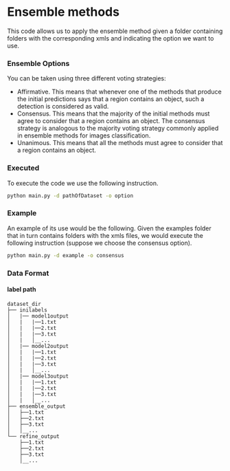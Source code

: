 # Ensemble methods

This code allows us to apply the ensemble method given a folder containing folders with the corresponding xmls and indicating 
the option we want to use.

### Ensemble Options
You can be taken using three different voting strategies:
*   Affirmative. This means that whenever one of the methods that produce the 
initial predictions says that a region contains an object, such a detection is considered as valid.
*   Consensus. This means that the majority of the initial methods must agree to consider that a region contains an object. The consensus strategy is analogous to the majority voting strategy commonly applied in ensemble methods for images classification.
*   Unanimous. This means that all the methods must agree to consider that a region contains an object.

### Executed
To execute the code we use the following instruction.
```bash
python main.py -d pathOfDataset -o option
```
### Example
An example of its use would be the following. Given the examples folder that in turn contains folders with the xmls files, we would execute the following instruction (suppose we choose the consensus option).
```bash
python main.py -d example -o consensus
```
### Data Format

#### label path
```
dataset_dir
├── inilabels
│   |── model1output 
│   |   |──1.txt
│   |   |──2.txt
│   |   |──3.txt
│   |   │__...
│   |── model2output 
│   |   |──1.txt
│   |   |──2.txt
│   |   |──3.txt
│   |   │__...
│   |── model3output 
│   |   |──1.txt
│   |   |──2.txt
│   |   |──3.txt
│   |   │__...
├── ensemble_output
│   ├──1.txt 
│   ├──2.txt 
│   ├──3.txt 
│   │__...
└── refine_output
    ├──1.txt 
    ├──2.txt 
    ├──3.txt 
    │__...
```
